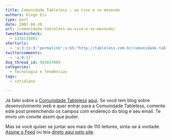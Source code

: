 ```yaml
---
title: Comunidade Tableless – ao vivo e se mexendo
authors: Diego Eis
type: post
date: 2007-04-30
url: /comunidade-tableless-ao-vivo-e-se-mexendo/
tweetbackscheck:
  - 1356139801
shorturls:
  - 'a:3:{s:9:"permalink";s:65:"http://tableless.com.br/comunidade-tableless-ao-vivo-e-se-mexendo";s:7:"tinyurl";s:26:"http://tinyurl.com/4y8t3ze";s:4:"isgd";s:19:"http://is.gd/KOUVF8";}'
twittercomments:
  - 'a:0:{}'
dsq_thread_id: 503037009
categories:
  - Tecnologia e Tendências
tags:
  - cotidiano

---
```

Já falei sobre a [Comunidade Tableless][1] [aqui][2]. Se você tem blog sobre desenvolvimento web e quer entrar para a Comunidade Tableless, comente este post preenchendo os campos com endereço do blog e seu email. Te envio um convite assim que puder.

Mas se você quiser se juntar aos mais de 110 leitores, sinta-se à vontade. [Assine o Feed][3] ou leia [direto aqui pelo site][1].

 [1]: http://tableless.com.br/comunidade-tableless/
 [2]: http://tableless.com.br/comunidade-sobre-tableless
 [3]: http://feeds.feedburner.com/comunidadetableless